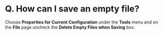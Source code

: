# Q. How can I save an empty file?

Choose **Properties for Current Configuration** under the **Tools** menu and on
the **File** page uncheck the **Delete Empty Files when Saving** box.
